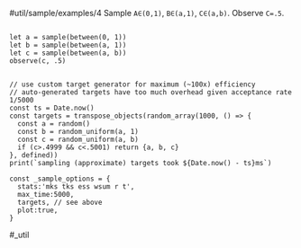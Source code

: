 #util/sample/examples/4 Sample `A∈(0,1)`, `B∈(a,1)`, `C∈(a,b)`. Observe `C=.5`.
```js:js_input

let a = sample(between(0, 1))
let b = sample(between(a, 1))
let c = sample(between(a, b))
observe(c, .5)

```
```js:js_removed

// use custom target generator for maximum (~100x) efficiency
// auto-generated targets have too much overhead given acceptance rate 1/5000
const ts = Date.now()
const targets = transpose_objects(random_array(1000, () => {
  const a = random()
  const b = random_uniform(a, 1)
  const c = random_uniform(a, b)
  if (c>.4999 && c<.5001) return {a, b, c}
}, defined))
print(`sampling (approximate) targets took ${Date.now() - ts}ms`)

const _sample_options = { 
  stats:'mks tks ess wsum r t',
  max_time:5000,
  targets, // see above
  plot:true,
}

```
#_util